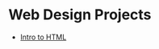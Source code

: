 # Web Design Projects

<ul>
    <li><a href="intro_HTML/index.html" target="_blank">Intro to HTML</a></li>
</ul>